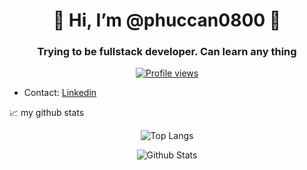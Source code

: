 
<h1 align="center">👋 Hi, I’m @phuccan0800 👋</h1>
<h3 align="center">Trying to be fullstack developer. Can learn any thing </h3>
<p align="center">
  <a href="https://github.com/phuccan0800"><img src="https://komarev.com/ghpvc/?username=phuccan0800&style=flat-square" alt="Profile views"/></a>
</p>

- Contact:
<a align="center" href="https://www.linkedin.com/in/phuccan0800">Linkedin
</a> <br>

📈 my github stats
<p align="center">
  <img src="https://github-readme-stats.vercel.app/api/top-langs/?username=phuccan0800&theme=algolia&layout=compact" alt="Top Langs"/>
</p>
<p align="center"> <img src="https://github-readme-stats.vercel.app/api?username=phuccan0800&show_icons=true&theme=gotham" alt="Github Stats" /> </p>
